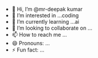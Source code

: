 - 👋 Hi, I’m @mr-deepak kumar
- 👀 I’m interested in ...coding
- 🌱 I’m currently learning ...ai
- 💞️ I’m looking to collaborate on ...
- 📫 How to reach me ...
- 😄 Pronouns: ...
- ⚡ Fun fact: ...

<!---
mr-hearthacker/mr-hearthacker is a ✨ special ✨ repository because its `README.md` (this file) appears on your GitHub profile.
You can click the Preview link to take a look at your changes.
--->
